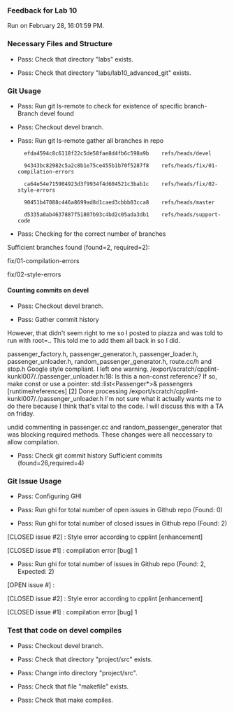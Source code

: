 ### Feedback for Lab 10

Run on February 28, 16:01:59 PM.


### Necessary Files and Structure

+ Pass: Check that directory "labs" exists.

+ Pass: Check that directory "labs/lab10_advanced_git" exists.


### Git Usage

+ Pass: Run git ls-remote to check for existence of specific branch- Branch devel found

+ Pass: Checkout devel branch.



+ Pass: Run git ls-remote gather all branches in repo

		efda4594c8c6118f22c5de58fae8d4fb6c598a9b	refs/heads/devel

		94343bc82982c5a2c8b1e75ce455b1b70f5287f8	refs/heads/fix/01-compilation-errors

		ca64e54e715904923d3f9934f4d604521c3bab1c	refs/heads/fix/02-style-errors

		90451b47088c446a8699ad8d1caed3cbbb03cca8	refs/heads/master

		d5335a0ab4637887f51807b93c4bd2c05ada3db1	refs/heads/support-code



+ Pass: Checking for the correct number of branches

Sufficient branches found (found=2, required=2):

fix/01-compilation-errors

fix/02-style-errors


#### Counting commits on devel

+ Pass: Checkout devel branch.



+ Pass: Gather commit history

However, that didn't seem right to me so I posted to piazza and was told to run with root=..
This told me to add them all back in so I did.





passenger_factory.h, passenger_generator.h, passenger_loader.h, passenger_unloader.h,
random_passenger_generator.h, route.cc/h and stop.h Google style compliant.
I left one warning.
/export/scratch/cpplint-kunkl007/./passenger_unloader.h:18:  Is this a non-const reference? If so, make const or use a pointer: std::list<Passenger*>& passengers  [runtime/references] [2]
Done processing /export/scratch/cpplint-kunkl007/./passenger_unloader.h
I'm not sure what it actually wants me to do there because I think that's
vital to the code. I will discuss this with a TA on friday.




undid commenting in passenger.cc and random_passenger_generator that was blocking required methods.
These changes were all neccessary to allow compilation.











































































































+ Pass: Check git commit history
Sufficient commits (found=26,required=4)


### Git Issue Usage

+ Pass: Configuring GHI

+ Pass: Run ghi for total number of open issues in Github repo (Found: 0)

+ Pass: Run ghi for total number of closed issues in Github repo (Found: 2)

[CLOSED issue #2] :  Style error according to cpplint [enhancement]

[CLOSED issue #1] :  compilation error [bug] 1





+ Pass: Run ghi for total number of issues in Github repo (Found: 2, Expected: 2) 

 [OPEN issue #] : 

[CLOSED issue #2] :  Style error according to cpplint [enhancement]

[CLOSED issue #1] :  compilation error [bug] 1

 




### Test that code on  devel compiles

+ Pass: Checkout devel branch.



+ Pass: Check that directory "project/src" exists.

+ Pass: Change into directory "project/src".

+ Pass: Check that file "makefile" exists.

+ Pass: Check that make compiles.



